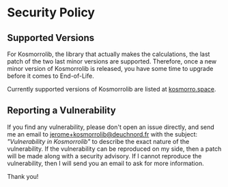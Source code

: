 # Security Policy

## Supported Versions

For Kosmorrolib, the library that actually makes the calculations, the last patch of the two last minor versions are supported.
Therefore, once a new minor version of Kosmorrolib is released, you have some time to upgrade before it comes to End-of-Life.

Currently supported versions of Kosmorrolib are listed at [kosmorro.space](https://kosmorro.space/support/versions/).

## Reporting a Vulnerability

If you find any vulnerability, please don't open an issue directly, and send me an email to [jerome+kosmorrolib@deuchnord.fr](mailto:jerome+kosmorrolib@deuchnord.fr?subject=Vulnerability+in+Kosmorrolib) with the subject: _"Vulnerability in Kosmorrolib"_ to describe the exact nature of the vulnerability.
If the vulnerability can be reproduced on my side, then a patch will be made along with a security advisory.
If I cannot reproduce the vulnerability, then I will send you an email to ask for more information.

Thank you!
